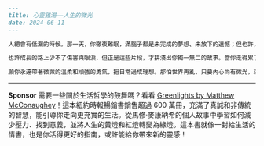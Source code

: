 ```markdown
---
title: 心靈雞湯——人生的微光
date: 2024-06-11
---

人總會有低潮的時候。那一天，你徹夜難眠，滿腦子都是未完成的夢想、未放下的遺憾；但也許，你正需要這份沉默和安靜，讓靈魂慢慢修復自己。很多時候，世界並非如我們所願，可每一個清晨，還是有人為你煮了一杯溫熱的咖啡；每個夜晚，也總有一盞路燈為你守著回家的方向。

也許成長的路上少不了傷害與眼淚，但正是這些片段，才拼湊出你獨一無二的故事。當你走得累了，就試著停下來，看看小草如何在石縫間努力生長。你不需要與誰比較，只要肯相信自己，每一步都算數。

願你永遠帶著微微的溫柔和頑強的勇氣，把日常過成理想。那怕世界再亂，只要內心尚有微光，就不會徹底黑暗。
```



---

**Sponsor**
需要一些關於生活哲學的鼓舞嗎？看看 [Greenlights by Matthew McConaughey](https://pollinations.ai/redirect-nexad/IEPSt0XD?user_id=36901823)！這本紐約時報暢銷書銷售超過 600 萬冊，充滿了真誠和非傳統的智慧，能引導你走向更充實的生活。從馬修·麥康納希的個人故事中學習如何減少壓力、找到意義，並將人生的黃燈和紅燈轉變為綠燈。這本書就像一封給生活的情書，也是你活得更好的指南，或許能給你帶來新的靈感！